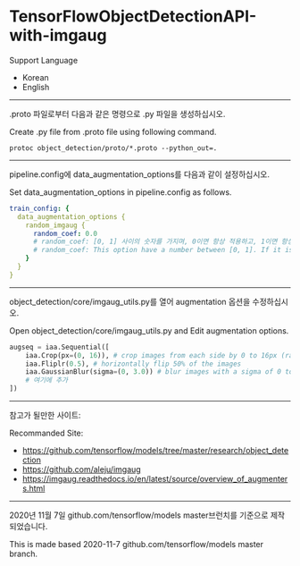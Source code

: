 # TensorFlowObjectDetectionAPI-with-imgaug

Support Language
- Korean
- English

---
.proto 파일로부터 다음과 같은 명령으로 .py 파일을 생성하십시오.

Create .py file from .proto file using following command.

`protoc object_detection/proto/*.proto --python_out=.`

---
pipeline.config에 data_augmentation_options를 다음과 같이 설정하십시오.

Set data_augmentation_options in pipeline.config as follows.
```yaml
train_config: {
  data_augmentation_options {
    random_imgaug {
      random_coef: 0.0
      # random_coef: [0, 1] 사이의 숫자를 가지며, 0이면 항상 적용하고, 1이면 항상 원본 이미지를 사용합니다. 이 옵션은 선택이므로 지워도 되며, 기본값은 0.0입니다.
      # random_coef: This option have a number between [0, 1]. If it is 0, augmented image is always used. If it is 1, original image is always used. It can be deleted. default: 0.0
    }
  }
}
```

---
object_detection/core/imgaug_utils.py를 열어 augmentation 옵션을 수정하십시오.

Open object_detection/core/imgaug_utils.py and Edit augmentation options.

```python
augseq = iaa.Sequential([
    iaa.Crop(px=(0, 16)), # crop images from each side by 0 to 16px (randomly chosen)
    iaa.Fliplr(0.5), # horizontally flip 50% of the images
    iaa.GaussianBlur(sigma=(0, 3.0)) # blur images with a sigma of 0 to 3.0
    # 여기에 추가
])
```

---
참고가 될만한 사이트:

Recommanded Site:
- https://github.com/tensorflow/models/tree/master/research/object_detection
- https://github.com/aleju/imgaug
- https://imgaug.readthedocs.io/en/latest/source/overview_of_augmenters.html

---
2020년 11월 7일 github.com/tensorflow/models master브런치를 기준으로 제작되었습니다.

This is made based 2020-11-7 github.com/tensorflow/models master branch.
